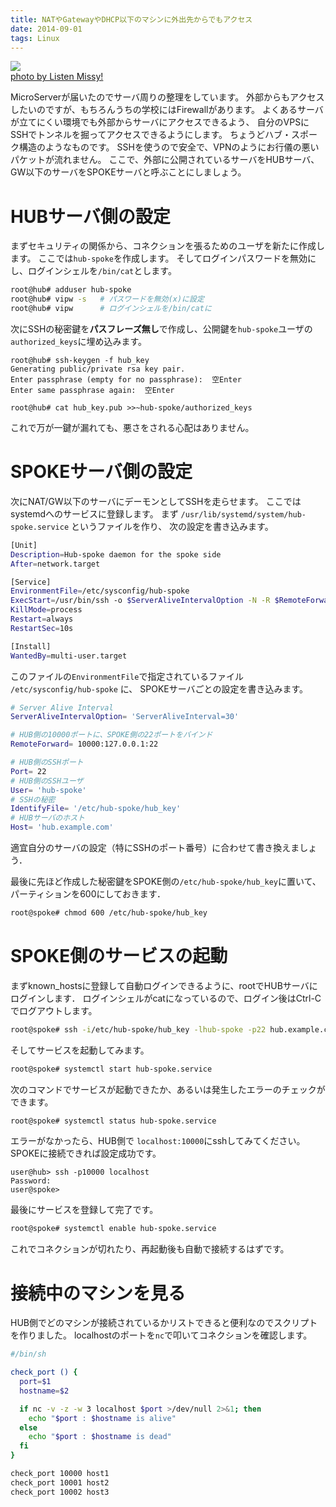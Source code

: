 ```yaml
---
title: NATやGatewayやDHCP以下のマシンに外出先からでもアクセス
date: 2014-09-01
tags: Linux
---
```


[![](http://farm4.staticflickr.com/3178/2997336346_8025bc4b8c.jpg)](http://www.flickr.com/photos/10473890@N00/2997336346)<br />[photo by Listen Missy!](http://www.flickr.com/photos/10473890@N00/2997336346)

MicroServerが届いたのでサーバ周りの整理をしています。
外部からもアクセスしたいのですが、もちろんうちの学校にはFirewallがあります。
よくあるサーバが立てにくい環境でも外部からサーバにアクセスできるよう、
自分のVPSにSSHでトンネルを掘ってアクセスできるようにします。
ちょうどハブ・スポーク構造のようなものです。
SSHを使うので安全で、VPNのようにお行儀の悪いパケットが流れません。
ここで、外部に公開されているサーバをHUBサーバ、GW以下のサーバをSPOKEサーバと呼ぶことにしましょう。

# HUBサーバ側の設定

まずセキュリティの関係から、コネクションを張るためのユーザを新たに作成します。
ここでは`hub-spoke`を作成します。
そしてログインパスワードを無効にし、ログインシェルを`/bin/cat`とします。

```sh
root@hub# adduser hub-spoke
root@hub# vipw -s   # パスワードを無効(x)に設定
root@hub# vipw      # ログインシェルを/bin/catに
```

次にSSHの秘密鍵を**パスフレーズ無し**で作成し、公開鍵を`hub-spoke`ユーザの`authorized_keys`に埋め込みます。

```
root@hub# ssh-keygen -f hub_key
Generating public/private rsa key pair.
Enter passphrase (empty for no passphrase):  空Enter
Enter same passphrase again:  空Enter
```

```
root@hub# cat hub_key.pub >>~hub-spoke/authorized_keys
```

これで万が一鍵が漏れても、悪さをされる心配はありません。

# SPOKEサーバ側の設定

次にNAT/GW以下のサーバにデーモンとしてSSHを走らせます。
ここではsystemdへのサービスに登録します。
まず `/usr/lib/systemd/system/hub-spoke.service` というファイルを作り、
次の設定を書き込みます。

```sh
[Unit]
Description=Hub-spoke daemon for the spoke side
After=network.target

[Service]
EnvironmentFile=/etc/sysconfig/hub-spoke
ExecStart=/usr/bin/ssh -o $ServerAliveIntervalOption -N -R $RemoteForward -p $Port -l $User -i $IdentifyFile $Host
KillMode=process
Restart=always
RestartSec=10s

[Install]
WantedBy=multi-user.target
```

このファイルの`EnvironmentFile`で指定されているファイル `/etc/sysconfig/hub-spoke` に、
SPOKEサーバごとの設定を書き込みます。

```sh
# Server Alive Interval
ServerAliveIntervalOption= 'ServerAliveInterval=30'

# HUB側の10000ポートに、SPOKE側の22ポートをバインド
RemoteForward= 10000:127.0.0.1:22

# HUB側のSSHポート
Port= 22
# HUB側のSSHユーザ
User= 'hub-spoke'
# SSHの秘密
IdentifyFile= '/etc/hub-spoke/hub_key'
# HUBサーバのホスト
Host= 'hub.example.com'
```

適宜自分のサーバの設定（特にSSHのポート番号）に合わせて書き換えましょう．

最後に先ほど作成した秘密鍵をSPOKE側の`/etc/hub-spoke/hub_key`に置いて、
パーティションを600にしておきます．

```sh
root@spoke# chmod 600 /etc/hub-spoke/hub_key
```

# SPOKE側のサービスの起動

まずknown_hostsに登録して自動ログインできるように、rootでHUBサーバにログインします．
ログインシェルがcatになっているので、ログイン後はCtrl-Cでログアウトします。

```sh
root@spoke# ssh -i/etc/hub-spoke/hub_key -lhub-spoke -p22 hub.example.com
```

そしてサービスを起動してみます。

```sh
root@spoke# systemctl start hub-spoke.service
```

次のコマンドでサービスが起動できたか、あるいは発生したエラーのチェックができます。

```sh
root@spoke# systemctl status hub-spoke.service
```

エラーがなかったら、HUB側で `localhost:10000`にsshしてみてください。
SPOKEに接続できれば設定成功です。

```
user@hub> ssh -p10000 localhost
Password:
user@spoke>
```

最後にサービスを登録して完了です。

```sh
root@spoke# systemctl enable hub-spoke.service
```

これでコネクションが切れたり、再起動後も自動で接続するはずです。

# 接続中のマシンを見る

HUB側でどのマシンが接続されているかリストできると便利なのでスクリプトを作りました。
localhostのポートを`nc`で叩いてコネクションを確認します。

```sh
#/bin/sh

check_port () {
  port=$1
  hostname=$2

  if nc -v -z -w 3 localhost $port >/dev/null 2>&1; then
    echo "$port : $hostname is alive"
  else
    echo "$port : $hostname is dead"
  fi
}

check_port 10000 host1
check_port 10001 host2
check_port 10002 host3
```

